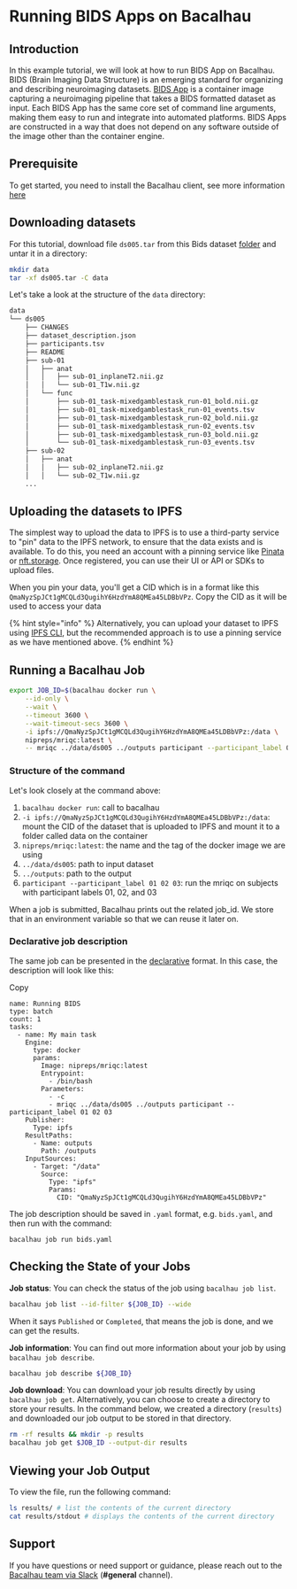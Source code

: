 # Running BIDS Apps on Bacalhau

## Introduction

In this example tutorial, we will look at how to run BIDS App on Bacalhau. BIDS (Brain Imaging Data Structure) is an emerging standard for organizing and describing neuroimaging datasets. [BIDS App](https://bids-apps.neuroimaging.io/about/) is a container image capturing a neuroimaging pipeline that takes a BIDS formatted dataset as input. Each BIDS App has the same core set of command line arguments, making them easy to run and integrate into automated platforms. BIDS Apps are constructed in a way that does not depend on any software outside of the image other than the container engine.

## Prerequisite​ <a href="#prerequisite" id="prerequisite"></a>

To get started, you need to install the Bacalhau client, see more information [here](../../getting-started/installation.md)

## Downloading datasets​ <a href="#downloading-datasets" id="downloading-datasets"></a>

For this tutorial, download file `ds005.tar` from this Bids dataset [folder](https://drive.google.com/drive/folders/0B2JWN60ZLkgkMGlUY3B4MXZIZW8?resourcekey=0-EYVSOlRbxeFKO8NpjWWM3w) and untar it in a directory:

```bash
mkdir data
tar -xf ds005.tar -C data 
```

Let's take a look at the structure of the `data` directory:

```bash
data
└── ds005
    ├── CHANGES
    ├── dataset_description.json
    ├── participants.tsv
    ├── README
    ├── sub-01
    │   ├── anat
    │   │   ├── sub-01_inplaneT2.nii.gz
    │   │   └── sub-01_T1w.nii.gz
    │   └── func
    │       ├── sub-01_task-mixedgamblestask_run-01_bold.nii.gz
    │       ├── sub-01_task-mixedgamblestask_run-01_events.tsv
    │       ├── sub-01_task-mixedgamblestask_run-02_bold.nii.gz
    │       ├── sub-01_task-mixedgamblestask_run-02_events.tsv
    │       ├── sub-01_task-mixedgamblestask_run-03_bold.nii.gz
    │       └── sub-01_task-mixedgamblestask_run-03_events.tsv
    ├── sub-02
    │   ├── anat
    │   │   ├── sub-02_inplaneT2.nii.gz
    │   │   └── sub-02_T1w.nii.gz
    ...
```

## Uploading the datasets to IPFS​ <a href="#uploading-the-datasets-to-ipfs" id="uploading-the-datasets-to-ipfs"></a>

The simplest way to upload the data to IPFS is to use a third-party service to "pin" data to the IPFS network, to ensure that the data exists and is available. To do this, you need an account with a pinning service like [Pinata](https://app.pinata.cloud/pinmanager) or [nft.storage](https://nft.storage/docs/how-to/nftup/). Once registered, you can use their UI or API or SDKs to upload files.

When you pin your data, you'll get a CID which is in a format like this `QmaNyzSpJCt1gMCQLd3QugihY6HzdYmA8QMEa45LDBbVPz`. Copy the CID as it will be used to access your data

{% hint style="info" %}
Alternatively, you can upload your dataset to IPFS using [IPFS CLI](https://docs.ipfs.tech/install/command-line/#official-distributions), but the recommended approach is to use a pinning service as we have mentioned above.
{% endhint %}

## Running a Bacalhau Job​ <a href="#running-a-bacalhau-job" id="running-a-bacalhau-job"></a>

```bash
export JOB_ID=$(bacalhau docker run \
    --id-only \
    --wait \
    --timeout 3600 \
    --wait-timeout-secs 3600 \
    -i ipfs://QmaNyzSpJCt1gMCQLd3QugihY6HzdYmA8QMEa45LDBbVPz:/data \
    nipreps/mriqc:latest \
    -- mriqc ../data/ds005 ../outputs participant --participant_label 01 02 03)
```

### Structure of the command​ <a href="#structure-of-the-command" id="structure-of-the-command"></a>

Let's look closely at the command above:

1. `bacalhau docker run`: call to bacalhau
2. `-i ipfs://QmaNyzSpJCt1gMCQLd3QugihY6HzdYmA8QMEa45LDBbVPz:/data`: mount the CID of the dataset that is uploaded to IPFS and mount it to a folder called data on the container
3. `nipreps/mriqc:latest`: the name and the tag of the docker image we are using
4. `../data/ds005`: path to input dataset
5. `../outputs`: path to the output
6. `participant --participant_label 01 02 03`: run the mriqc on subjects with participant labels 01, 02, and 03

When a job is submitted, Bacalhau prints out the related job\_id. We store that in an environment variable so that we can reuse it later on.

### Declarative job description​ <a href="#declarative-job-description" id="declarative-job-description"></a>

The same job can be presented in the [declarative](../../references/jobs/job/) format. In this case, the description will look like this:

Copy

```
name: Running BIDS
type: batch
count: 1
tasks:
  - name: My main task
    Engine:
      type: docker
      params:
        Image: nipreps/mriqc:latest
        Entrypoint:
          - /bin/bash
        Parameters:
          - -c
          - mriqc ../data/ds005 ../outputs participant --participant_label 01 02 03
    Publisher:
      Type: ipfs
    ResultPaths:
      - Name: outputs
        Path: /outputs
    InputSources:
      - Target: "/data"
        Source:
          Type: "ipfs"
          Params:
            CID: "QmaNyzSpJCt1gMCQLd3QugihY6HzdYmA8QMEa45LDBbVPz"
```

The job description should be saved in `.yaml` format, e.g. `bids.yaml`, and then run with the command:

```
bacalhau job run bids.yaml
```

## Checking the State of your Jobs​ <a href="#checking-the-state-of-your-jobs" id="checking-the-state-of-your-jobs"></a>

**Job status**: You can check the status of the job using `bacalhau job list`.

```bash
bacalhau job list --id-filter ${JOB_ID} --wide
```

When it says `Published` or `Completed`, that means the job is done, and we can get the results.

**Job information**: You can find out more information about your job by using `bacalhau job describe`.

```bash
bacalhau job describe ${JOB_ID}
```

**Job download**: You can download your job results directly by using `bacalhau job get`. Alternatively, you can choose to create a directory to store your results. In the command below, we created a directory (`results`) and downloaded our job output to be stored in that directory.

```bash
rm -rf results && mkdir -p results
bacalhau job get $JOB_ID --output-dir results
```

## Viewing your Job Output​ <a href="#viewing-your-job-output" id="viewing-your-job-output"></a>

To view the file, run the following command:

```bash
ls results/ # list the contents of the current directory 
cat results/stdout # displays the contents of the current directory 
```

## Support​ <a href="#support" id="support"></a>

If you have questions or need support or guidance, please reach out to the [Bacalhau team via Slack](https://bacalhauproject.slack.com/ssb/redirect) (**#general** channel).
